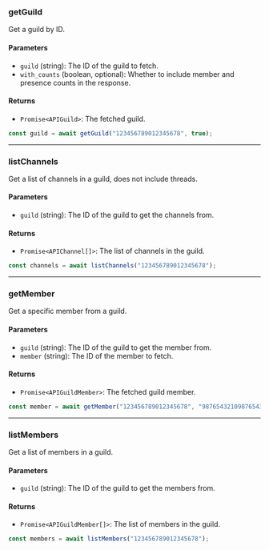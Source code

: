 ### getGuild

Get a guild by ID.

#### Parameters

- `guild` (string): The ID of the guild to fetch.
- `with_counts` (boolean, optional): Whether to include member and presence counts in the response.

#### Returns

- `Promise<APIGuild>`: The fetched guild.

```ts
const guild = await getGuild("123456789012345678", true);
```

---

### listChannels

Get a list of channels in a guild, does not include threads.

#### Parameters

- `guild` (string): The ID of the guild to get the channels from.

#### Returns

- `Promise<APIChannel[]>`: The list of channels in the guild.

```ts
const channels = await listChannels("123456789012345678");
```

---

### getMember

Get a specific member from a guild.

#### Parameters

- `guild` (string): The ID of the guild to get the member from.
- `member` (string): The ID of the member to fetch.

#### Returns

- `Promise<APIGuildMember>`: The fetched guild member.

```ts
const member = await getMember("123456789012345678", "987654321098765432");
```

---

### listMembers

Get a list of members in a guild.

#### Parameters

- `guild` (string): The ID of the guild to get the members from.

#### Returns

- `Promise<APIGuildMember[]>`: The list of members in the guild.

```ts
const members = await listMembers("123456789012345678");
```

